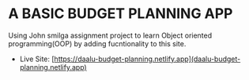 # A BASIC BUDGET PLANNING APP
Using John smilga assignment project to learn Object oriented programming(OOP) by adding fucntionality to this site.

- Live Site: [https://daalu-budget-planning.netlify.app](daalu-budget-planning.netlify.app)